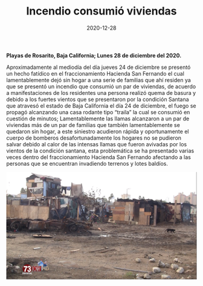 ﻿---
layout: blog
title:  "Incendio consumió viviendas"
date:   2020-12-28
categories: rosarito
permalink: /:categories/:title:output_ext
image: /img/cnr/2020-12-28-incendio-consumio-viviendas.png
alt: "Incendio consumió viviendas"
autor: 
---


**Playas de Rosarito, Baja California; Lunes 28 de diciembre del 2020.**

Aproximadamente al mediodía del día jueves 24 de diciembre se presentó un hecho fatídico en el fraccionamiento Hacienda San Fernando el cual lamentablemente dejó sin hogar a una serie de familias que ahí residen ya que se presentó un incendio que consumió un par de viviendas, de acuerdo a manifestaciones de los residentes una persona realizó quema de basura y debido a los fuertes vientos que se presentaron por la condición Santana que atravesó el estado de Baja California el día 24 de diciembre, el fuego se propagó alcanzando una casa rodante tipo “traila” la cual se consumió en cuestión de minutos; Lamentablemente las llamas alcanzaron a un par de viviendas más de un par de familias que también lamentablemente se quedaron sin hogar, a este siniestro acudieron rápida y oportunamente el cuerpo de bomberos desafortunadamente los hogares no se pudieron salvar debido al calor de las intensas llamas que fueron avivadas por los vientos de la condición santana, esta problemática se ha presentado varias veces dentro del fraccionamiento Hacienda San Fernando afectando a las personas que se encuentran invadiendo terrenos y lotes baldíos.

<div id="carouselExampleSlidesOnly" class="carousel slide" data-ride="carousel">
  <div class="carousel-inner">
    <div class="carousel-item active">
       <img class="d-block w-100" src="/img/cnr/2020-12-28-incendio-consumio-viviendas.png" loading="lazy"  alt="Incendio consumió viviendas">
    </div>
  </div>
</div>